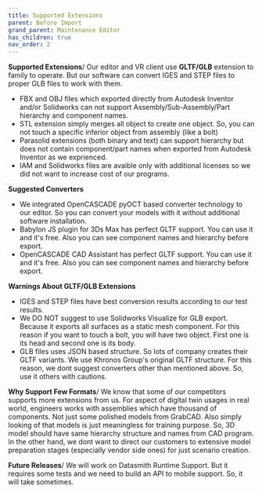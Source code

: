 ```yaml
---
title: Supported Extensions
parent: Before Import
grand_parent: Maintenance Editor
has_children: true
nav_order: 2
---
```


**Supported Extensions**/
Our editor and VR client use **GLTF/GLB** extension to family to operate. But our software can convert IGES and STEP files to proper GLB files to work with them.

+ FBX and OBJ files which exported directly from Autodesk Inventor and/or Solidworks can not support Assembly/Sub-Assembly/Part hierarchy and component names.
+ STL extension simply merges all object to create one object. So, you can not touch a specific inferior object from assembly (like a bolt)
+ Parasolid extensions (both binary and text) can support hierarchy but does not contain component/part names when exported from Autodesk Inventor as we exprienced.
+ IAM and Solidworks files are avaible only with additional licenses so we did not want to increase cost of our programs.

**Suggested Converters**
+ We integrated OpenCASCADE pyOCT based converter technology to our editor. So you can convert your models with it without additional software installation.
+ Babylon JS plugin for 3Ds Max has perfect GLTF support. You can use it and it's free. Also you can see component names and hierarchy before export.
+ OpenCASCADE CAD Assistant has perfect GLTF support. You can use it and it's free. Also you can see component names and hierarchy before export.

**Warnings About GLTF/GLB Extensions**
+ IGES and STEP files have best conversion results according to our test results.
+ We DO NOT suggest to use Solidworks Visualize for GLB export. Because it exports all surfaces as a static mesh component. For this reason if you want to touch a bolt, you will have two object. First one is its head and second one is its body.
+ GLB files uses JSON based structure. So lots of company creates their GLTF variants. We use Khronos Group's original GLTF structure. For this reason, we dont suggest converters other than mentioned above. So, use it others with cautions.

**Why Support Few Formats**/
We know that some of our competitors supports more extensions from us. For aspect of digital twin usages in real world, engineers works with assemblies which have thousand of components. Not just some polished models from GrabCAD.
Also simply looking of that models is just meaningless for training purpose. So, 3D model should have same hierarchy structure and names from CAD program.
In the other hand, we dont want to direct our customers to extensive model preparation stages (especially vendor side ones) for just scenario creation.

**Future Releases**/
We will work on Datasmith Runtime Support. But it requires some tests and we need to build an API to mobile support. So, it will take sometimes. 
